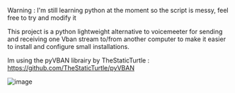 

Warning : I'm still learning python at the moment so the script is messy, feel free to try and modify it

This project is a python lightweight alternative to voicemeeter for sending and receiving one Vban stream to/from another computer to make it easier to install and configure small installations.

Im using the pyVBAN librairy by TheStaticTurtle : https://github.com/TheStaticTurtle/pyVBAN

![image](https://github.com/Haelstrone/Vban_standalone_rooting/assets/139553643/d19d5ffc-1503-4b45-b263-1494b2a3b6d3)
